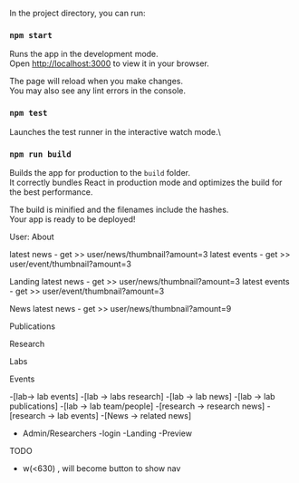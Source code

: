 In the project directory, you can run:

### `npm start`

Runs the app in the development mode.\
Open [http://localhost:3000](http://localhost:3000) to view it in your browser.

The page will reload when you make changes.\
You may also see any lint errors in the console.

### `npm test`

Launches the test runner in the interactive watch mode.\

### `npm run build`

Builds the app for production to the `build` folder.\
It correctly bundles React in production mode and optimizes the build for the best performance.

The build is minified and the filenames include the hashes.\
Your app is ready to be deployed!

User:
About

latest news - get >> user/news/thumbnail?amount=3
latest events - get >> user/event/thumbnail?amount=3

Landing
latest news - get >> user/news/thumbnail?amount=3
latest events - get >> user/event/thumbnail?amount=3

News
latest news - get >> user/news/thumbnail?amount=9

Publications

Research

Labs

Events

-[lab-> lab events] -[lab -> labs research] -[lab -> lab news] -[lab -> lab publications] -[lab -> lab team/people] -[research -> research news] -[research -> lab events] -[News -> related news]

- Admin/Researchers -login -Landing -Preview

TODO

- w(<630) , will become button to show nav
